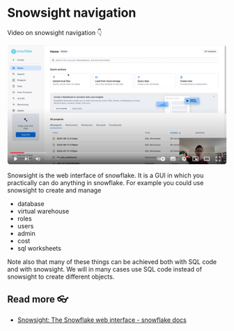 # Snowsight navigation

<!-- [![video](https://github.com/kokchun/assets/blob/025ae8622a25d5522d11b21108f52f1df9388ea2/data_warehouse/snowflake_free_trial.png?raw=true)](https://github.com/kokchun/assets/blob/025ae8622a25d5522d11b21108f52f1df9388ea2/data_warehouse/snowflake_free_trial.png?raw=true) -->

Video on snowsight navigation :point_down:

[![snowsight](https://github.com/kokchun/assets/blob/main/data_warehouse/snowsight_video.png?raw=true)](https://youtu.be/k260IXXxyDE)


Snowsight is the web interface of snowflake. It is a GUI in which you practically can do anything in snowflake. For example you could use snowsight to create and manage 

- database 
- virtual warehouse 
- roles 
- users
- admin
- cost
- sql worksheets

Note also that many of these things can be achieved both with SQL code and with snowsight. We will in many cases use SQL code instead of snowsight to create different objects.  

## Read more :eyeglasses:

- [Snowsight: The Snowflake web interface - snowflake docs](https://docs.snowflake.com/en/user-guide/ui-snowsight)